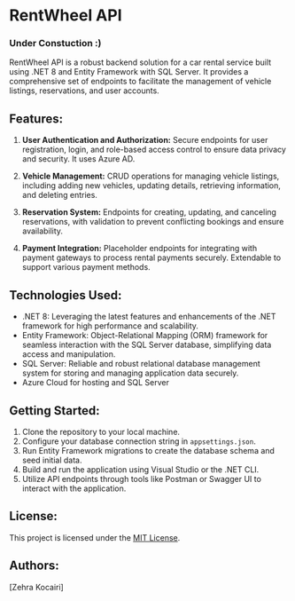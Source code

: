 # RentWheel API
### Under Constuction :)

RentWheel API is a robust backend solution for a car rental service built using .NET 8 and Entity Framework with SQL Server. It provides a comprehensive set of endpoints to facilitate the management of vehicle listings, reservations, and user accounts.

## Features:

1. **User Authentication and Authorization:** Secure endpoints for user registration, login, and role-based access control to ensure data privacy and security. It uses Azure AD.

2. **Vehicle Management:** CRUD operations for managing vehicle listings, including adding new vehicles, updating details, retrieving information, and deleting entries.

3. **Reservation System:** Endpoints for creating, updating, and canceling reservations, with validation to prevent conflicting bookings and ensure availability.

4. **Payment Integration:** Placeholder endpoints for integrating with payment gateways to process rental payments securely. Extendable to support various payment methods.

## Technologies Used:

- .NET 8: Leveraging the latest features and enhancements of the .NET framework for high performance and scalability.
- Entity Framework: Object-Relational Mapping (ORM) framework for seamless interaction with the SQL Server database, simplifying data access and manipulation.
- SQL Server: Reliable and robust relational database management system for storing and managing application data securely.
- Azure Cloud for hosting and SQL Server

## Getting Started:

1. Clone the repository to your local machine.
2. Configure your database connection string in `appsettings.json`.
3. Run Entity Framework migrations to create the database schema and seed initial data.
4. Build and run the application using Visual Studio or the .NET CLI.
5. Utilize API endpoints through tools like Postman or Swagger UI to interact with the application.

## License:

This project is licensed under the [MIT License](LICENSE.md).

## Authors:

[Zehra Kocairi]
